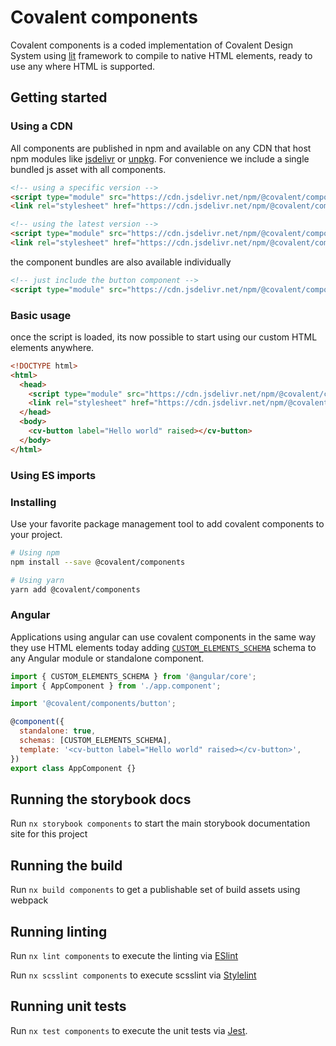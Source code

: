 # Covalent components

Covalent components is a coded implementation of Covalent Design System using [lit](https://lit.dev/) framework to compile to native HTML elements, ready to use any where HTML is supported.

## Getting started

### Using a CDN

All components are published in npm and available on any CDN that host npm modules like [jsdelivr](https://www.jsdelivr.com/package/npm/@covalent/components) or [unpkg](https://unpkg.com/@covalent/components@latest). For convenience we include a single bundled js asset with all components.

```html
<!-- using a specific version -->
<script type="module" src="https://cdn.jsdelivr.net/npm/@covalent/components@x.x.x/+esm"></script>
<link rel="stylesheet" href="https://cdn.jsdelivr.net/npm/@covalent/components@x.x.x/style.css" />

<!-- using the latest version -->
<script type="module" src="https://cdn.jsdelivr.net/npm/@covalent/components@latest/+esm"></script>
<link rel="stylesheet" href="https://cdn.jsdelivr.net/npm/@covalent/components@latest/style.css" />
```

the component bundles are also available individually

```html
<!-- just include the button component -->
<script type="module" src="https://cdn.jsdelivr.net/npm/@covalent/components@latest/button.mjs"></script>
```

### Basic usage

once the script is loaded, its now possible to start using our custom HTML elements anywhere.

```html
<!DOCTYPE html>
<html>
  <head>
    <script type="module" src="https://cdn.jsdelivr.net/npm/@covalent/components@x.x.x/+esm"></script>
    <link rel="stylesheet" href="https://cdn.jsdelivr.net/npm/@covalent/components@latest/style.css" />
  </head>
  <body>
    <cv-button label="Hello world" raised></cv-button>
  </body>
</html>
```

### Using ES imports

### Installing

Use your favorite package management tool to add covalent components to your project.

```bash
# Using npm
npm install --save @covalent/components

# Using yarn
yarn add @covalent/components
```

### Angular

Applications using angular can use covalent components in the same way they use HTML elements today adding [`CUSTOM_ELEMENTS_SCHEMA`](https://angular.io/api/core/CUSTOM_ELEMENTS_SCHEMA) schema to any Angular module or standalone component.

```javascript
import { CUSTOM_ELEMENTS_SCHEMA } from '@angular/core';
import { AppComponent } from './app.component';

import '@covalent/components/button';

@component({
  standalone: true,
  schemas: [CUSTOM_ELEMENTS_SCHEMA],
  template: '<cv-button label="Hello world" raised></cv-button>',
})
export class AppComponent {}
```

## Running the storybook docs

Run `nx storybook components` to start the main storybook documentation site for this project

## Running the build

Run `nx build components` to get a publishable set of build assets using webpack

## Running linting

Run `nx lint components` to execute the linting via [ESlint](https://eslint.org/)

Run `nx scsslint components` to execute scsslint via [Stylelint](https://stylelint.io/)

## Running unit tests

Run `nx test components` to execute the unit tests via [Jest](https://jestjs.io).
